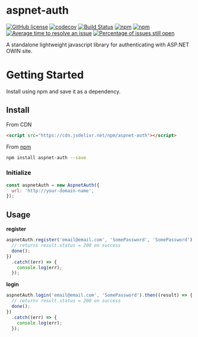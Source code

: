 # aspnet-auth
[![GitHub license](https://img.shields.io/badge/license-MIT-blue.svg)](https://github.com/facebook/react/blob/master/LICENSE) [![codecov](https://codecov.io/gh/Halceyon/aspnet-auth/branch/master/graph/badge.svg)](https://codecov.io/gh/Halceyon/aspnet-auth) [![Build Status](https://travis-ci.org/Halceyon/aspnet-auth.svg?branch=master)](https://travis-ci.org/Halceyon/aspnet-auth) [![npm](https://img.shields.io/npm/dm/aspnet-auth.svg)](https://npm-stat.com/charts.html?package=aspnet-auth) [![npm](https://img.shields.io/npm/v/aspnet-auth.svg)](https://www.npmjs.com/package/aspnet-auth) [![Average time to resolve an issue](http://isitmaintained.com/badge/resolution/Halceyon/aspnet-auth.svg)](http://isitmaintained.com/project/Halceyon/aspnet-auth "Average time to resolve an issue") [![Percentage of issues still open](http://isitmaintained.com/badge/open/Halceyon/aspnet-auth.svg)](http://isitmaintained.com/project/Halceyon/aspnet-auth "Percentage of issues still open") 

A standalone lightweight javascript library for authenticating with ASP.NET OWIN site.

# Getting Started

Install using npm and save it as a dependency.

## Install

From CDN

```html
<script src="https://cdn.jsdelivr.net/npm/aspnet-auth"></script>
```

From [npm](https://npmjs.org)

```sh
npm install aspnet-auth --save
```


### Initialize

```js
const aspnetAuth = new AspnetAuth({
  url: 'http://your-domain-name',
});
```

## Usage

**register**
```js
aspnetAuth.register('email@email.com', 'SomePassword', 'SomePassword').then((result) => {
  // returns result.status = 200 on success
  done();
})
  .catch((err) => {
    console.log(err);
  });
```

**login**
```js
aspnetAuth.login('email@email.com', 'SomePassword').then((result) => {
  // returns result.status = 200 on success
  done();
})
  .catch((err) => {
    console.log(err);
  });
```
